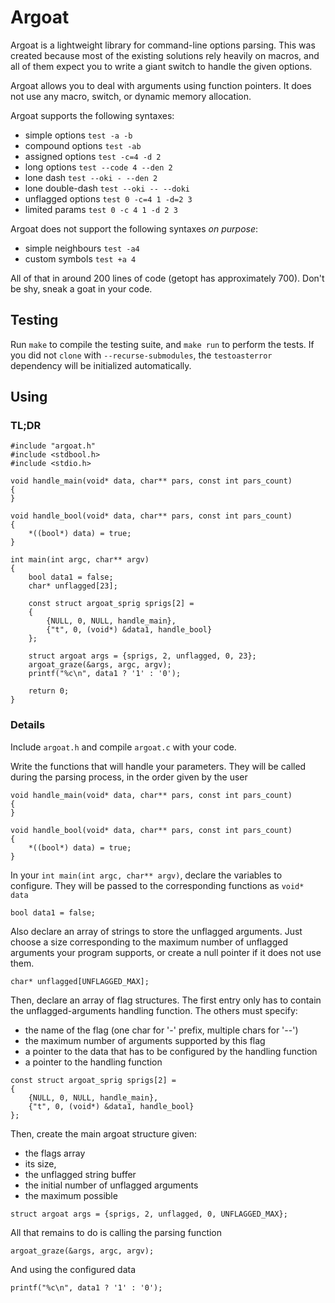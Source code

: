# Argoat
Argoat is a lightweight library for command-line options parsing.
This was created because most of the existing solutions rely heavily on macros,
and all of them expect you to write a giant switch to handle the given options.

Argoat allows you to deal with arguments using function pointers.
It does not use any macro, switch, or dynamic memory allocation.

Argoat supports the following syntaxes:
 - simple options    `test -a -b`
 - compound options  `test -ab`
 - assigned options  `test -c=4 -d 2`
 - long options      `test --code 4 --den 2`
 - lone dash         `test --oki - --den 2`
 - lone double-dash  `test --oki -- --doki`
 - unflagged options `test 0 -c=4 1 -d=2 3`
 - limited params    `test 0 -c 4 1 -d 2 3`

Argoat does not support the following syntaxes *on purpose*:
 - simple neighbours `test -a4`
 - custom symbols    `test +a 4`

All of that in around 200 lines of code (getopt has approximately 700).
Don't be shy, sneak a goat in your code.

## Testing
Run `make` to compile the testing suite, and `make run` to perform the tests.
If you did not `clone` with `--recurse-submodules`, the `testoasterror` dependency
will be initialized automatically.

## Using
### TL;DR
```
#include "argoat.h"
#include <stdbool.h>
#include <stdio.h>

void handle_main(void* data, char** pars, const int pars_count)
{
}

void handle_bool(void* data, char** pars, const int pars_count)
{
	*((bool*) data) = true;
}

int main(int argc, char** argv)
{
	bool data1 = false;
	char* unflagged[23];

	const struct argoat_sprig sprigs[2] =
	{
		{NULL, 0, NULL, handle_main},
		{"t", 0, (void*) &data1, handle_bool}
	};

	struct argoat args = {sprigs, 2, unflagged, 0, 23};
	argoat_graze(&args, argc, argv);
	printf("%c\n", data1 ? '1' : '0');

	return 0;
}
```

### Details
Include `argoat.h` and compile `argoat.c` with your code.

Write the functions that will handle your parameters.
They will be called during the parsing process, in the order given by the user
```
void handle_main(void* data, char** pars, const int pars_count)
{
}

void handle_bool(void* data, char** pars, const int pars_count)
{
	*((bool*) data) = true;
}
```

In your `int main(int argc, char** argv)`, declare the variables to configure.
They will be passed to the corresponding functions as `void* data`
```
bool data1 = false;
```

Also declare an array of strings to store the unflagged arguments.
Just choose a size corresponding to the maximum number of unflagged arguments
your program supports, or create a null pointer if it does not use them.
```
char* unflagged[UNFLAGGED_MAX];
```

Then, declare an array of flag structures.
The first entry only has to contain the unflagged-arguments handling function.
The others must specify:
 - the name of the flag (one char for '-' prefix, multiple chars for '--')
 - the maximum number of arguments supported by this flag
 - a pointer to the data that has to be configured by the handling function
 - a pointer to the handling function
```
const struct argoat_sprig sprigs[2] =
{
	{NULL, 0, NULL, handle_main},
	{"t", 0, (void*) &data1, handle_bool}
};
```

Then, create the main argoat structure given:
 - the flags array
 - its size,
 - the unflagged string buffer
 - the initial number of unflagged arguments
 - the maximum possible
```
struct argoat args = {sprigs, 2, unflagged, 0, UNFLAGGED_MAX};
```

All that remains to do is calling the parsing function
```
argoat_graze(&args, argc, argv);
```

And using the configured data
```
printf("%c\n", data1 ? '1' : '0');
```
